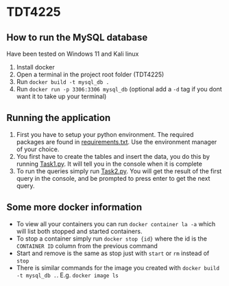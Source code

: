 # TDT4225

## How to run the MySQL database
Have been tested on Windows 11 and Kali linux
1. Install docker
2. Open a terminal in the project root folder (TDT4225)
3. Run `docker build -t mysql_db .`
4. Run `docker run -p 3306:3306 mysql_db` (optional add a `-d` tag if you dont want it to take up your terminal)

## Running the application
1. First you have to setup your python environment. The required packages are found in [requirements.txt](requirements.txt). Use the environment manager of your choice.
2. You first have to create the tables and insert the data, you do this by running [Task1.py](src/Task1.py). It will tell you in the console when it is complete
3. To run the queries simply run [Task2.py](src/Task2.py). You will get the result of the first query in the console, and be prompted to press enter to get the next query.

## Some more docker information
- To view all your containers you can run `docker container la -a` which will list both stopped and started containers.
- To stop a container simply run `docker stop {id}` where the id is the `CONTAINER ID` column from the previous command
- Start and remove is the same as stop just with `start` or `rm` instead of `stop`
- There is similar commands for the image you created with `docker build -t mysql_db .`. E.g. `docker image ls`